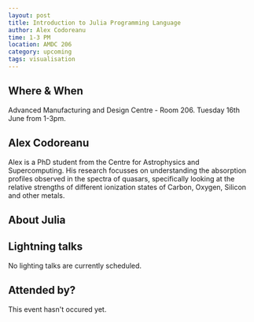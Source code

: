 ```yaml
---
layout: post
title: Introduction to Julia Programming Language
author: Alex Codoreanu
time: 1-3 PM
location: AMDC 206
category: upcoming
tags: visualisation
---
```


## Where & When

Advanced Manufacturing and Design Centre - Room 206. Tuesday 16th June from 1-3pm.

## Alex Codoreanu

Alex is a PhD student from the Centre for Astrophysics and Supercomputing. His research focusses on understanding the absorption profiles observed in the spectra of quasars, specifically looking at the relative strengths of different ionization states of Carbon, Oxygen, Silicon and other metals.

## About Julia

## Lightning talks

No lighting talks are currently scheduled.

## Attended by?

This event hasn't occured yet.
